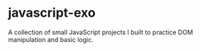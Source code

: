 # javascript-exo
A collection of small JavaScript projects I built to practice DOM manipulation and basic logic.
